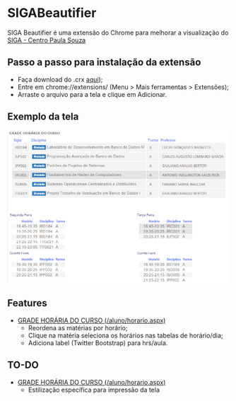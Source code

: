 # SIGABeautifier
SIGA Beautifier é uma extensão do Chrome para melhorar a visualização do [SIGA - Centro Paula Souza](https://www.sigacentropaulasouza.com.br/aluno)
## Passo a passo para instalação da extensão

- Faça download do .crx [aqui](https://drive.google.com/file/d/0B3emPHm8bjuDTk9uN3VRWW5iZzg/view?usp=sharing));
- Entre em chrome://extensions/ (Menu > Mais ferramentas > Extensões);
- Arraste o arquivo para a tela e clique em Adicionar.

## Exemplo da tela

![alt text](https://github.com/pedro-valentim/SIGABeautifier/blob/master/example/exemplo-grade.png "GRADE HORÁRIA DO CURSO")

## Features
- [GRADE HORÁRIA DO CURSO (/aluno/horario.aspx)](https://www.sigacentropaulasouza.com.br/aluno/horario.aspx)
    * Reordena as matérias por horário;
    * Clique na matéria seleciona os horários nas tabelas de horário/dia;
    * Adiciona label (Twitter Bootstrap) para hrs/aula.

## TO-DO
- [GRADE HORÁRIA DO CURSO (/aluno/horario.aspx)](https://www.sigacentropaulasouza.com.br/aluno/horario.aspx)
    * Estilização específica para impressão da tela

